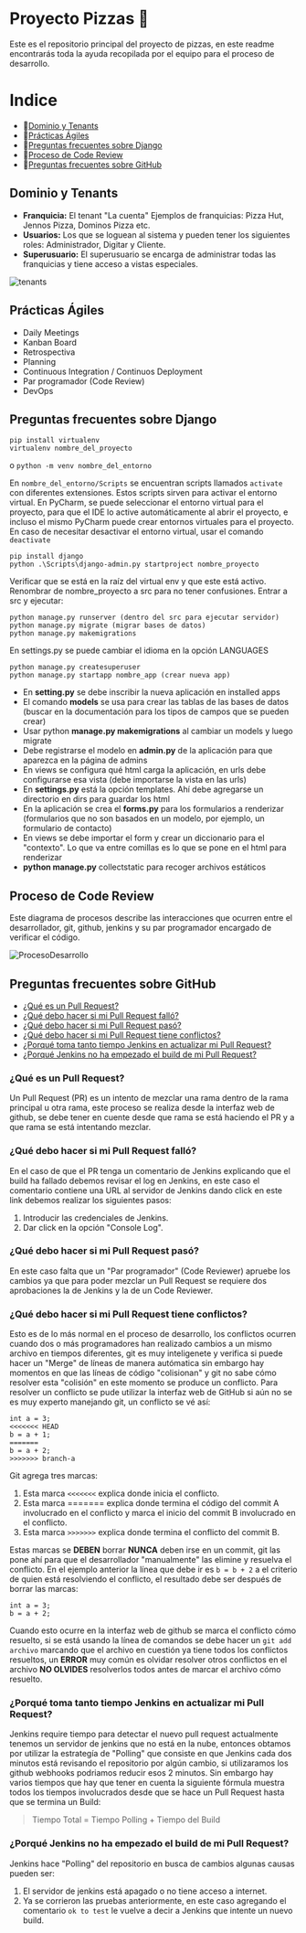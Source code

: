 # Proyecto Pizzas 🍕

Este es el repositorio principal del proyecto de pizzas, en este readme encontrarás toda la ayuda recopilada por el equipo para el proceso de desarrollo.

# Indice

* 📌[Dominio y Tenants](#dominioytenants)
* 📌[Prácticas Ágiles](#prácticas-ágiles)
* 📌[Preguntas frecuentes sobre Django](#preguntas-frecuentes-sobre-django)
* 📌[Proceso de Code Review](#proceso-de-code-review)
* 📌[Preguntas frecuentes sobre GitHub](#preguntas-frecuentes-sobre-github)

## Dominio y Tenants

* **Franquicia:** El tenant "La cuenta" Ejemplos de franquicias: Pizza Hut, Jennos Pizza, Dominos Pizza etc.
* **Usuarios:** Los que se loguean al sistema y pueden tener los siguientes roles: Administrador, Digitar y Cliente.
* **Superusuario:** El superusuario se encarga de administrar todas las franquicias y tiene acceso a vistas especiales.

![tenants](https://user-images.githubusercontent.com/9287467/64831865-3064b980-d59d-11e9-874f-61fac23907ab.png)

## Prácticas Ágiles

* Daily Meetings
* Kanban Board
* Retrospectiva
* Planning
* Continuous Integration / Continuos Deployment
* Par programador (Code Review)
* DevOps

## Preguntas frecuentes sobre Django

```
pip install virtualenv
virtualenv nombre_del_proyecto
```
o
`python -m venv nombre_del_entorno`

En `nombre_del_entorno/Scripts` se encuentran scripts llamados `activate` con diferentes extensiones.
Estos scripts sirven para activar el entorno virtual. En PyCharm, se puede seleccionar el entorno virtual para el proyecto, para que el IDE lo active automáticamente al abrir el proyecto, e incluso el mismo PyCharm puede crear entornos virtuales para el proyecto.
En caso de necesitar desactivar el entorno virtual, usar el comando `deactivate`

```
pip install django
python .\Scripts\django-admin.py startproject nombre_proyecto
```
Verificar que se está en la raíz del virtual env y que este está activo.
Renombrar de nombre_proyecto a src para no tener confusiones.
Entrar a src y ejecutar:

```
python manage.py runserver (dentro del src para ejecutar servidor)
python manage.py migrate (migrar bases de datos)
python manage.py makemigrations
```

En settings.py se puede cambiar el idioma en la opción LANGUAGES

```
python manage.py createsuperuser
python manage.py startapp nombre_app (crear nueva app)
```

* En **setting.py** se debe inscribir la nueva aplicación en installed apps
* El comando **models** se usa para crear las tablas de las bases de datos (buscar en la documentación para los tipos de campos que se pueden crear)
* Usar python **manage.py makemigrations** al cambiar un models y luego migrate
* Debe registrarse el modelo en **admin.py** de la aplicación para que aparezca en la página de admins
* En views se configura qué html carga la aplicación, en urls debe configurarse esa vista (debe importarse la vista en las urls)
* En **settings.py** está la opción templates. Ahí debe agregarse un directorio en dirs para guardar los html
* En la aplicación se crea el **forms.py** para los formularios a renderizar (formularios que no son basados en un modelo, por ejemplo, un formulario de contacto)
* En views se debe importar el form y crear un diccionario para el "contexto". Lo que va entre comillas es lo que se pone en el html para renderizar
* **python manage.py** collectstatic para recoger archivos estáticos

## Proceso de Code Review

Este diagrama de procesos describe las interacciones que ocurren entre el desarrollador, git, github, jenkins y su par programador encargado de verificar el código.

![ProcesoDesarrollo](https://user-images.githubusercontent.com/9287467/64791593-8e61b480-d53d-11e9-99a6-6998478d6550.png)

## Preguntas frecuentes sobre GitHub

* [¿Qué es un Pull Request?](#qué-es-un-pull-request)
* [¿Qué debo hacer si mi Pull Request falló?](#qué-debo-hacer-si-mi-pull-request-falló)
* [¿Qué debo hacer si mi Pull Request pasó?](#qué-debo-hacer-si-mi-pull-request-pasó)
* [¿Qué debo hacer si mi Pull Request tiene conflictos?](#qué-debo-hacer-si-mi-pull-request-tiene-conflictos)
* [¿Porqué toma tanto tiempo Jenkins en actualizar mi Pull Request?](#porqué-toma-tanto-tiempo-Jenkins-en-actualizar-mi-pull-request)
* [¿Porqué Jenkins no ha empezado el build de mi Pull Request?](#porqué-jenkins-no-ha-empezado-el-build-de-mi-pull-request)

### ¿Qué es un Pull Request?

Un Pull Request (PR) es un intento de mezclar una rama dentro de la rama principal u otra rama, este proceso se realiza desde la interfaz web de github, se debe tener en cuente desde que rama se está haciendo el PR y a que rama se está intentando mezclar.

### ¿Qué debo hacer si mi Pull Request falló?

En el caso de que el PR tenga un comentario de Jenkins explicando que el build ha fallado debemos revisar el log en Jenkins, en este caso el comentario contiene una URL al servidor de Jenkins dando click en este link debemos realizar los siguientes pasos:

1. Introducir las credenciales de Jenkins.
2. Dar click en la opción "Console Log".

### ¿Qué debo hacer si mi Pull Request pasó?

En este caso falta que un "Par programador" (Code Reviewer) apruebe los cambios ya que para poder mezclar un Pull Request se requiere dos aprobaciones la de Jenkins y la de un Code Reviewer.

### ¿Qué debo hacer si mi Pull Request tiene conflictos?

Esto es de lo más normal en el proceso de desarrollo, los conflictos ocurren cuando dos o más programadores han realizado cambios a un mismo archivo en tiempos diferentes, git es muy inteligenete y verifica si puede hacer un "Merge" de líneas de manera autómatica sin embargo hay momentos en que las líneas de código "colisionan" y git no sabe cómo resolver esta "colisión" en este momento se produce un conflicto. Para resolver un conflicto se pude utilizar la interfaz web de GitHub si aún no se es muy experto manejando git, un conflicto se vé así:

```
int a = 3;
<<<<<<< HEAD
b = a + 1;
=======
b = a + 2;
>>>>>>> branch-a
```

Git agrega tres marcas:

1. Esta marca `<<<<<<<` explica donde inicia el conflicto.
1. Esta marca ======= explica donde termina el código del commit A involucrado en el conflicto y marca el inicio del commit B involucrado en el conflicto.
1. Esta marca `>>>>>>>` explica donde termina el conflicto del commit B.

Estas marcas se **DEBEN** borrar **NUNCA** deben irse en un commit, git las pone ahí para que el desarrollador "manualmente" las elimine y resuelva el conflicto. En el ejemplo anterior la línea que debe ir es `b = b + 2` a el criterio de quien está resolviendo el conflicto, el resultado debe ser después de borrar las marcas:

```
int a = 3;
b = a + 2;
```

Cuando esto ocurre en la interfaz web de github se marca el conflicto cómo resuelto, si se está usando la línea de comandos se debe hacer un `git add archivo` marcando que el archivo en cuestión ya tiene todos los conflictos resueltos, un **ERROR** muy común es olvidar resolver otros conflictos en el archivo **NO OLVIDES** resolverlos todos antes de marcar el archivo cómo resuelto.

### ¿Porqué toma tanto tiempo Jenkins en actualizar mi Pull Request?

Jenkins require tiempo para detectar el nuevo pull request actualmente tenemos un servidor de jenkins que no está en la nube, entonces obtamos por utilizar la estrategía de "Polling" que consiste en que Jenkins cada dos minutos está revisando el repositorio por algún cambio, si utilizaramos los github webhooks podriamos reducir esos 2 minutos. Sin embargo hay varios tiempos que hay que tener en cuenta la siguiente fórmula muestra todos los tiempos involucrados desde que se hace un Pull Request hasta que se termina un Build:  

> Tiempo Total = Tiempo Polling + Tiempo del Build

### ¿Porqué Jenkins no ha empezado el build de mi Pull Request?

Jenkins hace "Polling" del repositorio en busca de cambios algunas causas pueden ser: 

1. El servidor de jenkins está apagado o no tiene acceso a internet.
2. Ya se corrieron las pruebas anteriormente, en este caso agregando el comentario `ok to test` le vuelve a decir a Jenkins que intente un nuevo build.



